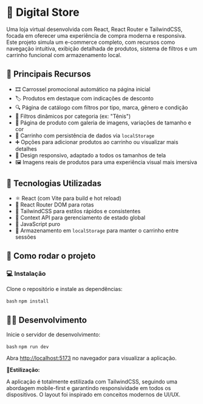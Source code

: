 # 🛒 Digital Store

Uma loja virtual desenvolvida com React, React Router e TailwindCSS, focada em oferecer uma experiência de compra moderna e responsiva. Este projeto simula um e-commerce completo, com recursos como navegação intuitiva, exibição detalhada de produtos, sistema de filtros e um carrinho funcional com armazenamento local.

## 🌟 Principais Recursos

- 🎞️ Carrossel promocional automático na página inicial  
- 🏷️ Produtos em destaque com indicações de desconto  
- 🔍 Página de catálogo com filtros por tipo, marca, gênero e condição  
- 🎯 Filtros dinâmicos por categoria (ex: "Tênis")  
- 👟 Página de produto com galeria de imagens, variações de tamanho e cor  
- 🛒 Carrinho com persistência de dados via `localStorage`  
- ➕ Opções para adicionar produtos ao carrinho ou visualizar mais detalhes  
- 📱 Design responsivo, adaptado a todos os tamanhos de tela  
- 🖼 Imagens reais de produtos para uma experiência visual mais imersiva

## 🧰 Tecnologias Utilizadas

- ⚛️ React (com Vite para build e hot reload)  
- 🧭 React Router DOM para rotas  
- 💅 TailwindCSS para estilos rápidos e consistentes  
- 🧠 Context API para gerenciamento de estado global  
- 🧾 JavaScript puro  
- 💾 Armazenamento em `localStorage` para manter o carrinho entre sessões

## 🚀 Como rodar o projeto

### 💻 Instalação

Clone o repositório e instale as dependências:

```bash```
`npm install`

## 👨‍💻 Desenvolvimento

Inicie o servidor de desenvolvimento:

```bash```
`npm run dev`

Abra <http://localhost:5173> no navegador para visualizar a aplicação.

🎨**Estilização:**

A aplicação é totalmente estilizada com TailwindCSS, seguindo uma abordagem mobile-first e garantindo responsividade em todos os dispositivos. O layout foi inspirado em conceitos modernos de UI/UX.